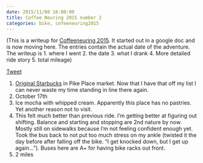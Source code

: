 ```yaml
---
date: 2015/11/08 16:00:00
title: Coffee Neuring 2015 number 2
categories: bike, cofeeneuring2015
---
```

(This is a writeup for [Coffeeneuring 2015](http://chasingmailboxes.com/2015/09/19/coffeeneuring-challenge-2015-a-dream-within-a-dream/). It started out in a
google doc and is now moving here. The entries contain the actual date of
the adventure. The writeup is 1. where I went 2. the date 3. what I drank
4. More detailed ride story 5. total mileage)

[Tweet](https://twitter.com/openlabbott/status/655426915969331201)

1. [Original Starbucks](https://goo.gl/maps/sGLwwrsKZ5K2) in Pike Place market.
Now that I have that off my list I can never waste my time standing in line
there again.
2. October 17th
3. Ice mocha with whipped cream. Apparently this place has no pastries. Yet
another reason not to visit.
4. This felt much better than previous ride. I’m getting better at figuring
out shifting. Balance and starting and stopping are 2nd nature by now. Mostly
still on sidewalks because I’m not feeling confident enough yet. Took the bus
back to not put too much stress on my ankle (twisted it the day before after
falling off the bike. “I get knocked down, but I get up again...”). Buses here
are A+ for having bike racks out front.
5. 2 miles

